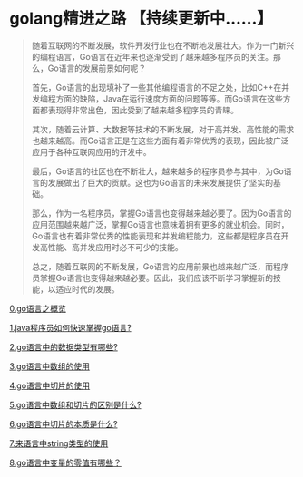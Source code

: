 # golang精进之路 【持续更新中……】

>随着互联网的不断发展，软件开发行业也在不断地发展壮大。作为一门新兴的编程语言，Go语言在近年来也逐渐受到了越来越多程序员的关注。那么，Go语言的发展前景如何呢？
>
>首先，Go语言的出现填补了一些其他编程语言的不足之处，比如C++在并发编程方面的缺陷，Java在运行速度方面的问题等等。而Go语言在这些方面都表现得非常出色，因此受到了越来越多程序员的青睐。
>
>其次，随着云计算、大数据等技术的不断发展，对于高并发、高性能的需求也越来越高。而Go语言正是在这些方面有着非常优秀的表现，因此被广泛应用于各种互联网应用的开发中。
>
>最后，Go语言的社区也在不断壮大，越来越多的程序员参与其中，为Go语言的发展做出了巨大的贡献。这也为Go语言的未来发展提供了坚实的基础。
>
>那么，作为一名程序员，掌握Go语言也变得越来越必要了。因为Go语言的应用范围越来越广泛，掌握Go语言也意味着拥有更多的就业机会。同时，Go语言也有着非常优秀的性能表现和并发编程能力，这些都是程序员在开发高性能、高并发应用时必不可少的技能。
>
>总之，随着互联网的不断发展，Go语言的应用前景也越来越广泛，而程序员掌握Go语言也变得越来越必要。因此，我们应该不断学习掌握新的技能，以适应时代的发展。

[0.go语言之概览](0.go语言之概览.md)

[1.java程序员如何快速掌握go语言?](1.Java程序员如何快速掌握go语言.md)

[2.go语言中的数据类型有哪些?](2.go语言中的数据类型有哪些.md)

[3.go语言中数组的使用](3.go语言中数组的使用.md)

[4.go语言中切片的使用](4.go语言中切片的使用.md)

[5.go语言中数组和切片的区别是什么?](5.go语言中数组和切片的区别.md)

[6.go语言中切片的本质是什么?](6.go语言中切片的本质是什么.md)

[7.来语言中string类型的使用](7.来语言中string类型的使用.md)

[8.go语言中变量的零值有哪些？](8.go语言中变量的零值.md)









